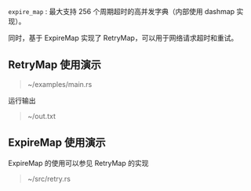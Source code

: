 `expire_map` : 最大支持 256 个周期超时的高并发字典（内部使用 dashmap 实现）。

同时，基于 ExpireMap 实现了 RetryMap，可以用于网络请求超时和重试。

## RetryMap 使用演示

> ~/examples/main.rs

运行输出

> ~/out.txt

## ExpireMap 使用演示

ExpireMap 的使用可以参见 RetryMap 的实现

> ~/src/retry.rs
